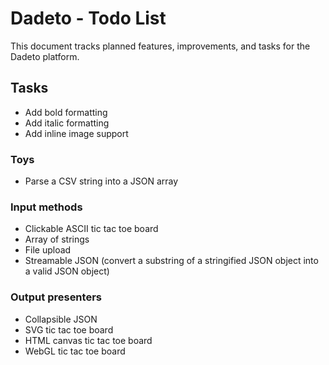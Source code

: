 # Dadeto - Todo List

This document tracks planned features, improvements, and tasks for the Dadeto platform.

## Tasks

- Add bold formatting
- Add italic formatting
- Add inline image support

### Toys

- Parse a CSV string into a JSON array

### Input methods

- Clickable ASCII tic tac toe board
- Array of strings
- File upload
- Streamable JSON (convert a substring of a stringified JSON object into a valid JSON object)

### Output presenters

- Collapsible JSON
- SVG tic tac toe board
- HTML canvas tic tac toe board
- WebGL tic tac toe board